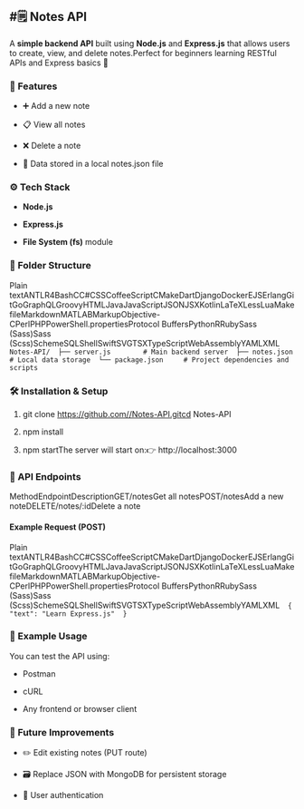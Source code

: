 #🗒️ Notes API
-------------

A **simple backend API** built using **Node.js** and **Express.js** that allows users to create, view, and delete notes.Perfect for beginners learning RESTful APIs and Express basics 🚀

### 🧠 Features

*   ➕ Add a new note
    
*   📋 View all notes
    
*   ❌ Delete a note
    
*   💾 Data stored in a local notes.json file
    

### ⚙️ Tech Stack

*   **Node.js**
    
*   **Express.js**
    
*   **File System (fs)** module
    

### 📂 Folder Structure

Plain textANTLR4BashCC#CSSCoffeeScriptCMakeDartDjangoDockerEJSErlangGitGoGraphQLGroovyHTMLJavaJavaScriptJSONJSXKotlinLaTeXLessLuaMakefileMarkdownMATLABMarkupObjective-CPerlPHPPowerShell.propertiesProtocol BuffersPythonRRubySass (Sass)Sass (Scss)SchemeSQLShellSwiftSVGTSXTypeScriptWebAssemblyYAMLXML`   Notes-API/  ├── server.js        # Main backend server  ├── notes.json       # Local data storage  └── package.json     # Project dependencies and scripts   `

### 🛠️ Installation & Setup

1.  git clone https://github.com//Notes-API.gitcd Notes-API
    
2.  npm install
    
3.  npm startThe server will start on:👉 http://localhost:3000
    

### 📡 API Endpoints

MethodEndpointDescriptionGET/notesGet all notesPOST/notesAdd a new noteDELETE/notes/:idDelete a note

#### Example Request (POST)

Plain textANTLR4BashCC#CSSCoffeeScriptCMakeDartDjangoDockerEJSErlangGitGoGraphQLGroovyHTMLJavaJavaScriptJSONJSXKotlinLaTeXLessLuaMakefileMarkdownMATLABMarkupObjective-CPerlPHPPowerShell.propertiesProtocol BuffersPythonRRubySass (Sass)Sass (Scss)SchemeSQLShellSwiftSVGTSXTypeScriptWebAssemblyYAMLXML`   {    "text": "Learn Express.js"  }   `

### 🧪 Example Usage

You can test the API using:

*   Postman
    
*   cURL
    
*   Any frontend or browser client
    

### 🎯 Future Improvements

*   ✏️ Edit existing notes (PUT route)
    
*   🗃️ Replace JSON with MongoDB for persistent storage
    
*   🧍 User authentication
